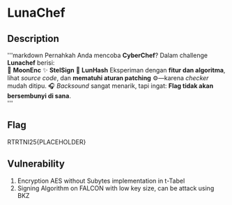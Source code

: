 # LunaChef

## Description
'''markdown
Pernahkah Anda mencoba **CyberChef**? Dalam challenge **Lunachef** berisi:  
🌙 **MoonEnc** ✨ **StelSign** 🌌 **LunHash**
Eksperiman dengan **fitur dan algoritma**, lihat *source code*, dan **mematuhi aturan patching** ⚙️—karena *checker* mudah ditipu. 🎧 *Backsound* sangat menarik, tapi ingat: **Flag tidak akan bersembunyi di sana**.  
'''

## Flag 
RTRTNI25{PLACEHOLDER}

## Vulnerability
1. Encryption AES without Subytes implementation in t-Tabel
2. Signing Algorithm on FALCON with low key size, can be attack using BKZ
